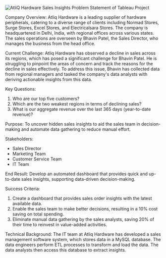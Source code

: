 ![AtliQ Hardware Sales Insights](https://github.com/user-attachments/assets/3503ca20-6371-4c83-80a6-08f3ddd2131d)
Problem Statement of Tableau Project

Company Overview:
Atliq Hardware is a leading supplier of hardware peripherals, catering to a diverse range of clients including Normad Stores, Surge Stores, Excel Stores, and Electricalsara Stores. The company is headquartered in Delhi, India, with regional offices across various states. The sales operations are overseen by Bhavin Patel, the Sales Director, who manages the business from the head office.

Current Challenge:
Atliq Hardware has observed a decline in sales across its regions, which has posed a significant challenge for Bhavin Patel. He is struggling to pinpoint the areas of concern and track the reasons for the decline in sales effectively. To address this issue, Bhavin has collected data from regional managers and tasked the company's data analysts with deriving actionable insights from this data.

Key Questions:
1. Who are our top five customers?
2. Which are the two weakest regions in terms of declining sales?
3. What is our aggregate revenue over the last 365 days (year-to-date revenue)?

Purpose:
To uncover hidden sales insights to aid the sales team in decision-making and automate data gathering to reduce manual effort.

Stakeholders:
- Sales Director  
- Marketing Team  
- Customer Service Team  
- IT Team

End Result:
Develop an automated dashboard that provides quick and up-to-date sales insights, supporting data-driven decision-making.

Success Criteria:
1. Create a dashboard that provides sales order insights with the latest available data.
2. Enable the sales team to make better decisions, resulting in a 10% cost saving on total spending.
3. Eliminate manual data gathering by the sales analysts, saving 20% of their time to reinvest in value-added activities.

Technical Background:
The IT team at Atliq Hardware has developed a sales management software system, which stores data in a MySQL database. The data engineers perform ETL processes to transform and load the data. The data analysts then access this database to extract insights.

